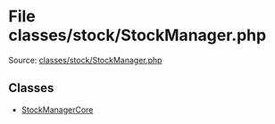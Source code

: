 File classes/stock/StockManager.php
=========

Source: [classes/stock/StockManager.php](https://github.com/PrestaShop/PrestaShop/blob/1.6.0.7/classes/stock/StockManager.php)


Classes
-------

* [StockManagerCore](class.StockManagerCore.md)

